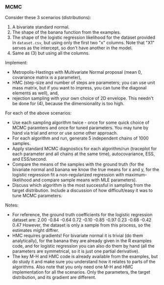 ### MCMC

Consider these 3 scenarios (distributions):

1. A bivariate standard normal.
2. The shape of the banana function from the examples.
3. The shape of the logistic regression likelihood for the dataset provided in `dataset.csv`, but using only the first two "x" columns.
   Note that "X1" serves as the intercept, so don't have another in the model.
4. Same as (3) but using all the columns.

Implement:

- Metropolis-Hastings with Multivariate Normal proposal (mean 0, covariance matrix is a parameter),
- HMC (step-size and number of steps are parameters; you can use unit mass matrix, but if you want to impress, you can tune the diagonal elements as well), and,
- rejection sampling with your own choice of 2D envelope. This needn't be done for (4), because the dimensionality is too high.

For each of the above scenarios:

- Use each sampling algorithm twice - once for some quick choice of MCMC paramters and once for tuned parameters. You may tune by hand via trial and error or use some other approach.
- For each algorithm and run, generate 5 independent chains of 1000 samples.
- Apply standard MCMC diagnostics for each algorithm/run (traceplot for each parameter and all chains at the same time), autocovariance, ESS, and ESS/second.
- Compare the means of the samples with the ground truth (for the bivariate normal and banana we know the true means for x and y, for the logistic regression fit a non-regularized regression with maximum-likelihood and compare sample means with MLE parameters).
- Discuss which algorithm is the most successful in sampling from the target distribution. Include a discussion of how difficult/easy it was to tune MCMC parameters.

Notes:

- For reference, the ground truth coefficients for the logistic regression dataset are:
  2.00 -0.84 -0.64 0.72 -0.10 -0.85 -0.97 0.23 -0.68 -0.42 0.47
  However, the dataset is only a sample from this process, so the estimates might diffrer.
- HMC requires gradients! For bivariate normal it is trivial (do them analytically), for the banana they are already given in the R examples code, and for logistic regression you can also do them by hand (all the parameters are symmetrical, so it is just one partial derivative).
- The key M-H and HMC code is already available from the examples, but do study it and make sure you understand how it relates to parts of the algorithms. Also note that you only need one M-H and HMC implementation for all the scenarios. Only the parameters, the target distribution, and its gradient are different.
